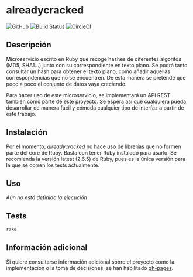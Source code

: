 # alreadycracked
![GitHub](https://img.shields.io/github/license/AlvaroGarciaJaen/alreadycracked)
[![Build Status](https://travis-ci.com/AlvaroGarciaJaen/alreadycracked.svg?branch=master)](https://travis-ci.com/AlvaroGarciaJaen/alreadycracked)
[![CircleCI](https://circleci.com/gh/AlvaroGarciaJaen/alreadycracked.svg?style=svg)](https://circleci.com/gh/AlvaroGarciaJaen/alreadycracked)

## Descripción
Microservicio escrito en Ruby que recoge hashes de diferentes
algoritos (MD5, SHA1...) junto con su correspondiente en texto plano. Se podrá
tanto consultar un hash para obtener el texto plano, como añadir aquellas
correspondencias que no se encuentren. De esta manera se pretende que poco a
poco el conjunto de datos vaya creciendo.

Para hacer uso de este microservicio, se implementará un API REST también como
parte de este proyecto. Se espera así que cualquiera pueda desarrollar de manera
fácil y cómoda cualquier tipo de interfaz a partir de este trabajo.

## Instalación
Por el momento, _alreadycracked_ no hace uso de librerías que no formen parte
del core de Ruby. Basta con tener Ruby instalado para usarlo. Se recomienda la
versión latest (2.6.5) de Ruby, pues es la única versión para la que se corren
los tests actualmente.

## Uso
_Aún no está definida la ejecución_

## Tests
```bash
rake
```

## Información adicional
Si quiere consultarse información adicional sobre el proyecto como la
implementación o la toma de decisiones, se han habilitado [gh-pages](https://alvaro.network/alreadycracked).
